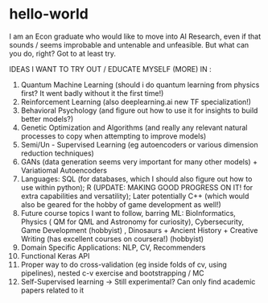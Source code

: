 # hello-world
I am an Econ graduate who would like to move into AI Research, even if that sounds / seems improbable and untenable and unfeasible. But what can you do, right? Got to at least try.

IDEAS I WANT TO TRY OUT / EDUCATE MYSELF (MORE) IN :

1) Quantum Machine Learning (should i do quantum learning from physics first? It went badly without it the first time!)
2) Reinforcement Learning (also deeplearning.ai new TF specialization!)
3) Behavioral Psychology (and figure out how to use it for insights to build better models?)
4) Genetic Optimization and Algorithms (and really any relevant natural processes to copy when attempting to improve models)
5) Semi/Un - Supervised Learning (eg autoencoders or various dimension reduction techniques)
6) GANs (data generation seems very important for many other models) + Variatiomal Autoencoders
7) Languages: SQL (for databases, which I should also figure out how to use within python); R (UPDATE: MAKING GOOD PROGRESS ON IT! for extra capabilities and versatility); Later potentially C++ (which would also be geared for the hobby of game development as well!)
8) Future course topics I want to follow, barring ML: BioInformatics, Physics ( QM for QML and Astronomy for curiosity), Cybersecurity, Game Development (hobbyist) , Dinosaurs + Ancient History  + Creative Writing (has excellent courses on coursera!) (hobbyist) 
9) Domain Specific Applications: NLP, CV, Recommenders
10) Functional Keras API
11) Proper way to do cross-validation (eg inside folds of cv, using pipelines), nested c-v exercise and bootstrapping / MC
12) Self-Supervised learning -> Still experimental? Can only find academic papers related to it
